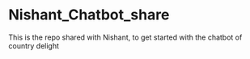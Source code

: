 # Nishant_Chatbot_share
This is the repo shared with Nishant, to get started with the chatbot of country delight
